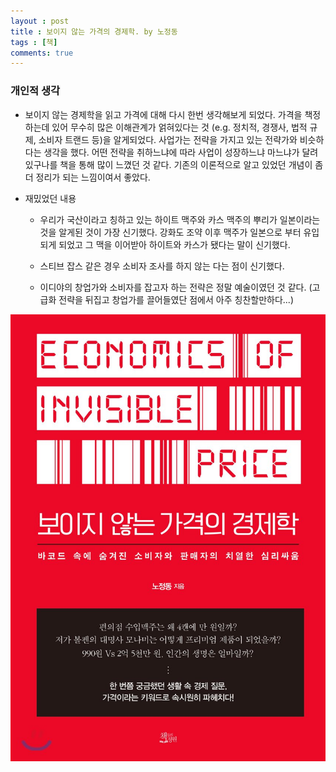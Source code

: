 ```yaml
---
layout : post
title : 보이지 않는 가격의 경제학. by 노정동
tags : [책]
comments: true
---
```

### 개인적 생각
- 보이지 않는 경제학을 읽고 가격에 대해 다시 한번 생각해보게 되었다. 가격을 책정하는데 있어 무수히 많은 이해관계가 얽혀있다는 것 (e.g. 정치적, 경쟁사, 법적 규제, 소비자 트랜드 등)을 알게되었다. 사업가는 전략을 가지고 있는 전략가와 비슷하다는 생각을 했다. 어떤 전략을 취하느냐에 따라 사업이 성장하느냐 마느냐가 달려있구나를 책을 통해 많이 느꼈던 것 같다. 기존의 이론적으로 알고 있었던 개념이 좀 더 정리가 되는 느낌이여서 좋았다.

- 재밌었던 내용
  - 우리가 국산이라고 칭하고 있는 하이트 맥주와 카스 맥주의 뿌리가 일본이라는 것을 알게된 것이 가장 신기했다. 강화도 조약 이후 맥주가 일본으로 부터 유입되게 되었고 그 맥을 이어받아 하이트와 카스가 됐다는 말이 신기했다.

  - 스티브 잡스 같은 경우 소비자 조사를 하지 않는 다는 점이 신기했다.

  - 이디야의 창업가와 소비자를 잡고자 하는 전략은 정말 예술이였던 것 같다. (고급화 전략을 뒤집고 창업가를 끌어들였단 점에서 아주 칭찬할만하다...)



![보이지 않는 가격의 경제학](../images/book-8.jpg)
